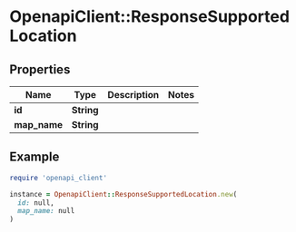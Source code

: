 # OpenapiClient::ResponseSupportedLocation

## Properties

| Name | Type | Description | Notes |
| ---- | ---- | ----------- | ----- |
| **id** | **String** |  |  |
| **map_name** | **String** |  |  |

## Example

```ruby
require 'openapi_client'

instance = OpenapiClient::ResponseSupportedLocation.new(
  id: null,
  map_name: null
)
```

